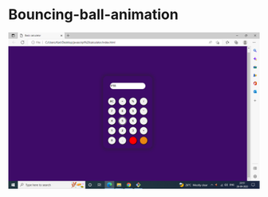 # Bouncing-ball-animation
![alt text](https://github.com/amanna1234/Basic-calculator-using-HTML-Javascript-CSS/blob/main/Final%20outcome.png)
